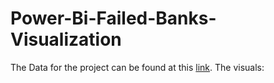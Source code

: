 # Power-Bi-Failed-Banks-Visualization
The Data for the project can be found at this [link](https://catalog.data.gov/dataset/fdic-failed-bank-list).
The visuals:
